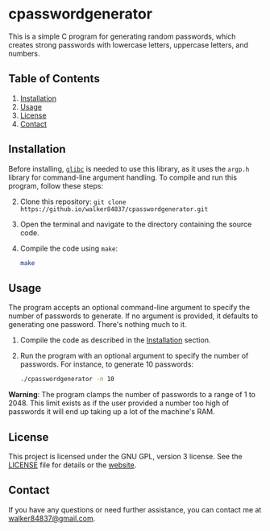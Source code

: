 # cpasswordgenerator

This is a simple C program for generating random passwords, which creates strong passwords with lowercase letters, uppercase letters, and numbers.

## Table of Contents

1.  [Installation](#installation)
2.  [Usage](#usage)
3.  [License](#license)
4.  [Contact](#contact)

## Installation

Before installing, [`glibc`](link0) is needed to use this library, as it uses the `argp.h` library for command-line argument handling.
To compile and run this program, follow these steps:

2.  Clone this repository: `git clone https://github.io/walker84837/cpasswordgenerator.git`
3.  Open the terminal and navigate to the directory containing the source code.
4.  Compile the code using `make`:

    ``` bash
    make
    ```

## Usage

The program accepts an optional command-line argument to specify the number of passwords to generate. If no argument is provided, it defaults to generating one password. There's nothing much to it.

1.  Compile the code as described in the [Installation](#installation) section.
2.  Run the program with an optional argument to specify the number of passwords. For instance, to generate 10 passwords:

    ``` bash
    ./cpasswordgenerator -n 10
    ```

**Warning**: The program clamps the number of passwords to a range of 1 to 2048. This limit exists as if the user provided a number too high of passwords it will end up taking up a lot of the machine's RAM. 

## License

This project is licensed under the GNU GPL, version 3 license. See the [LICENSE](LICENSE.md) file for details or the [website](link1).

## Contact

If you have any questions or need further assistance, you can contact me at <walker84837@gmail.com>.

[link0]: https://en.wikipedia.org/wiki/Glibc "GNU C Library"
[link1]: https://www.gnu.org/licenses/gpl-3.0.html "GNU GPL, version 3"
